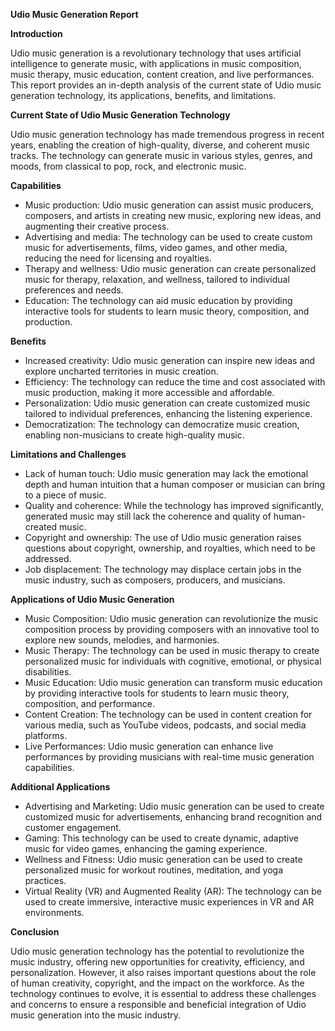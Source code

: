 **Udio Music Generation Report**

**Introduction**

Udio music generation is a revolutionary technology that uses artificial intelligence to generate music, with applications in music composition, music therapy, music education, content creation, and live performances. This report provides an in-depth analysis of the current state of Udio music generation technology, its applications, benefits, and limitations.

**Current State of Udio Music Generation Technology**

Udio music generation technology has made tremendous progress in recent years, enabling the creation of high-quality, diverse, and coherent music tracks. The technology can generate music in various styles, genres, and moods, from classical to pop, rock, and electronic music.

**Capabilities**

* Music production: Udio music generation can assist music producers, composers, and artists in creating new music, exploring new ideas, and augmenting their creative process.
* Advertising and media: The technology can be used to create custom music for advertisements, films, video games, and other media, reducing the need for licensing and royalties.
* Therapy and wellness: Udio music generation can create personalized music for therapy, relaxation, and wellness, tailored to individual preferences and needs.
* Education: The technology can aid music education by providing interactive tools for students to learn music theory, composition, and production.

**Benefits**

* Increased creativity: Udio music generation can inspire new ideas and explore uncharted territories in music creation.
* Efficiency: The technology can reduce the time and cost associated with music production, making it more accessible and affordable.
* Personalization: Udio music generation can create customized music tailored to individual preferences, enhancing the listening experience.
* Democratization: The technology can democratize music creation, enabling non-musicians to create high-quality music.

**Limitations and Challenges**

* Lack of human touch: Udio music generation may lack the emotional depth and human intuition that a human composer or musician can bring to a piece of music.
* Quality and coherence: While the technology has improved significantly, generated music may still lack the coherence and quality of human-created music.
* Copyright and ownership: The use of Udio music generation raises questions about copyright, ownership, and royalties, which need to be addressed.
* Job displacement: The technology may displace certain jobs in the music industry, such as composers, producers, and musicians.

**Applications of Udio Music Generation**

* Music Composition: Udio music generation can revolutionize the music composition process by providing composers with an innovative tool to explore new sounds, melodies, and harmonies.
* Music Therapy: The technology can be used in music therapy to create personalized music for individuals with cognitive, emotional, or physical disabilities.
* Music Education: Udio music generation can transform music education by providing interactive tools for students to learn music theory, composition, and performance.
* Content Creation: The technology can be used in content creation for various media, such as YouTube videos, podcasts, and social media platforms.
* Live Performances: Udio music generation can enhance live performances by providing musicians with real-time music generation capabilities.

**Additional Applications**

* Advertising and Marketing: Udio music generation can be used to create customized music for advertisements, enhancing brand recognition and customer engagement.
* Gaming: This technology can be used to create dynamic, adaptive music for video games, enhancing the gaming experience.
* Wellness and Fitness: Udio music generation can be used to create personalized music for workout routines, meditation, and yoga practices.
* Virtual Reality (VR) and Augmented Reality (AR): The technology can be used to create immersive, interactive music experiences in VR and AR environments.

**Conclusion**

Udio music generation technology has the potential to revolutionize the music industry, offering new opportunities for creativity, efficiency, and personalization. However, it also raises important questions about the role of human creativity, copyright, and the impact on the workforce. As the technology continues to evolve, it is essential to address these challenges and concerns to ensure a responsible and beneficial integration of Udio music generation into the music industry.